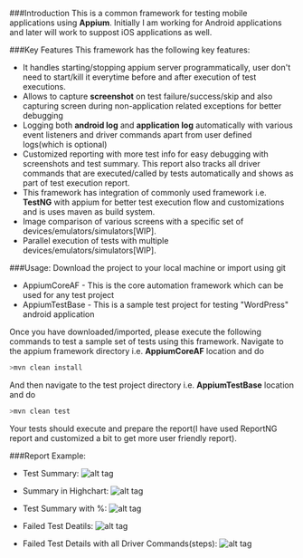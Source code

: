 ###Introduction
This is a common framework for testing mobile applications using **Appium**. Initially I am working for Android applications and later will work to suppost iOS applications as well.

###Key Features
This framework has the following key features:
 - It handles starting/stopping appium server programmatically, user don't need to start/kill it everytime before and after execution of test executions.
 - Allows to capture **screenshot** on test failure/success/skip and also capturing screen during non-application related exceptions for better debugging
 - Logging both **android log** and **application log** automatically with various event listeners and driver commands apart from user defined logs(which is optional)
 - Customized reporting with more test info for easy debugging with screenshots and test summary. This report also tracks all driver commands that are executed/called by tests automatically and shows as part of test execution report.
 - This framework has integration of commonly used framework i.e. **TestNG** with appium for better test execution flow and customizations and is uses maven as build system.
 - Image comparison of various screens with a specific set of devices/emulators/simulators[WIP].
 - Parallel execution of tests with multiple devices/emulators/simulators[WIP].
 
###Usage:
Download the project to your local machine or import using git
 - AppiumCoreAF - This is the core automation framework which can be used for any test project
 - AppiumTestBase - This is a sample test project for testing "WordPress" android application

Once you have downloaded/imported, please execute the following commands to test a sample set of tests using this framework.
Navigate to the appium framework directory i.e. **AppiumCoreAF** location and do
```sh
>mvn clean install
```
And then navigate to the test project directory i.e. **AppiumTestBase** location and do
```sh
>mvn clean test
```

Your tests should execute and prepare the report(I have used ReportNG report and customized a bit to get more user friendly report).

###Report Example:
 - Test Summary: 
   ![alt tag](https://cloud.githubusercontent.com/assets/1167000/10606433/7f3df882-7750-11e5-924e-d1ae2dc74269.png)

 - Summary in Highchart: 
   ![alt tag](https://cloud.githubusercontent.com/assets/1167000/10606437/84f4d4b2-7750-11e5-97ca-8f587e363654.png)
 
- Test Summary with %: 
   ![alt tag](https://cloud.githubusercontent.com/assets/1167000/10606440/88fc157a-7750-11e5-988e-12a5dc15d1ab.png)

 - Failed Test Deatils: 
   ![alt tag](https://cloud.githubusercontent.com/assets/1167000/10606441/8b609fc0-7750-11e5-9548-1293e270676f.png)

 - Failed Test Details with all Driver Commands(steps):
   ![alt tag](https://cloud.githubusercontent.com/assets/1167000/10606445/8ddcabc2-7750-11e5-9129-178cc82f3fbc.png)
